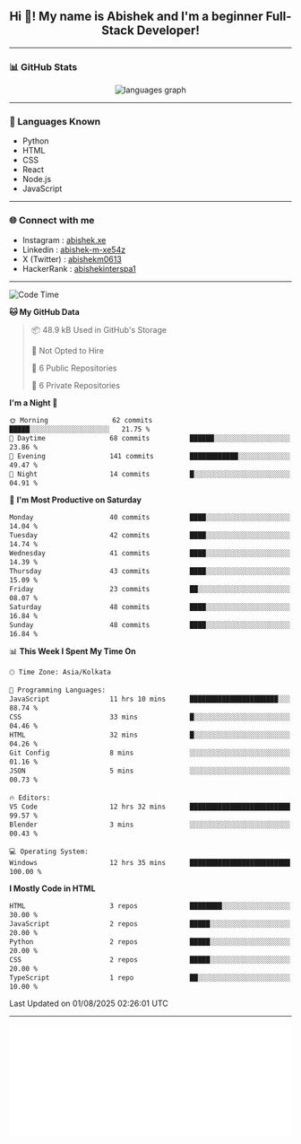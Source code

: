 <h2 align="center">Hi 👋! My name is <b>Abishek</b> and I'm a beginner Full-Stack Developer!</h2>

---

### 📊 GitHub Stats

<div align="center">
  <img src="https://github-readme-stats.vercel.app/api/top-langs/?username=Abishek-Web-Co&theme=react&show_icons=true&hide_border=true&layout=compact" height="150" alt="languages graph" />
</div>

---

### 🧠 Languages Known

- Python  
- HTML  
- CSS  
- React  
- Node.js  
- JavaScript  

---


### 🌐 Connect with me

- Instagram   : [abishek.xe](https://www.instagram.com/abishek.xe/)
- Linkedin    : [abishek-m-xe54z](https://www.linkedin.com/in/abishek-m-xe54z/)
- X (Twitter) : [abishekm0613](https://x.com/abishekm0613)
- HackerRank  : [abishekinterspa1](https://www.hackerrank.com/profile/abishekinterspa1)

---

<!--START_SECTION:waka-->
![Code Time](http://img.shields.io/badge/Code%20Time-87%20hrs%2038%20mins-blue)

**🐱 My GitHub Data** 

> 📦 48.9 kB Used in GitHub's Storage 
 > 
> 🚫 Not Opted to Hire
 > 
> 📜 6 Public Repositories 
 > 
> 🔑 6 Private Repositories 
 > 
**I'm a Night 🦉** 

```text
🌞 Morning                62 commits          █████░░░░░░░░░░░░░░░░░░░░   21.75 % 
🌆 Daytime                68 commits          ██████░░░░░░░░░░░░░░░░░░░   23.86 % 
🌃 Evening                141 commits         ████████████░░░░░░░░░░░░░   49.47 % 
🌙 Night                  14 commits          █░░░░░░░░░░░░░░░░░░░░░░░░   04.91 % 
```
📅 **I'm Most Productive on Saturday** 

```text
Monday                   40 commits          ████░░░░░░░░░░░░░░░░░░░░░   14.04 % 
Tuesday                  42 commits          ████░░░░░░░░░░░░░░░░░░░░░   14.74 % 
Wednesday                41 commits          ████░░░░░░░░░░░░░░░░░░░░░   14.39 % 
Thursday                 43 commits          ████░░░░░░░░░░░░░░░░░░░░░   15.09 % 
Friday                   23 commits          ██░░░░░░░░░░░░░░░░░░░░░░░   08.07 % 
Saturday                 48 commits          ████░░░░░░░░░░░░░░░░░░░░░   16.84 % 
Sunday                   48 commits          ████░░░░░░░░░░░░░░░░░░░░░   16.84 % 
```


📊 **This Week I Spent My Time On** 

```text
🕑︎ Time Zone: Asia/Kolkata

💬 Programming Languages: 
JavaScript               11 hrs 10 mins      ██████████████████████░░░   88.74 % 
CSS                      33 mins             █░░░░░░░░░░░░░░░░░░░░░░░░   04.46 % 
HTML                     32 mins             █░░░░░░░░░░░░░░░░░░░░░░░░   04.26 % 
Git Config               8 mins              ░░░░░░░░░░░░░░░░░░░░░░░░░   01.16 % 
JSON                     5 mins              ░░░░░░░░░░░░░░░░░░░░░░░░░   00.73 % 

🔥 Editors: 
VS Code                  12 hrs 32 mins      █████████████████████████   99.57 % 
Blender                  3 mins              ░░░░░░░░░░░░░░░░░░░░░░░░░   00.43 % 

💻 Operating System: 
Windows                  12 hrs 35 mins      █████████████████████████   100.00 % 
```

**I Mostly Code in HTML** 

```text
HTML                     3 repos             ████████░░░░░░░░░░░░░░░░░   30.00 % 
JavaScript               2 repos             █████░░░░░░░░░░░░░░░░░░░░   20.00 % 
Python                   2 repos             █████░░░░░░░░░░░░░░░░░░░░   20.00 % 
CSS                      2 repos             █████░░░░░░░░░░░░░░░░░░░░   20.00 % 
TypeScript               1 repo              ██░░░░░░░░░░░░░░░░░░░░░░░   10.00 % 
```




 Last Updated on 01/08/2025 02:26:01 UTC
<!--END_SECTION:waka-->

---

<div align="center">
  <a href="https://abish-file.web.app/" target="_blank" rel="noopener noreferrer"><img height="200" src="pic.png" alt="Profile Picture" /></a>
</div>

